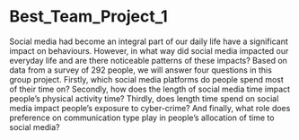 # Best_Team_Project_1
Social media had become an integral part of our daily life have a significant impact on behaviours. However, in what way did social media impacted our everyday life and are there noticeable patterns of these impacts?  Based on data from a survey of 292 people, we will answer four questions in this group project. Firstly, which social media platforms do people spend most of their time on? Secondly, how does the length of social media time impact people’s physical activity time? Thirdly, does length time spend on social media impact people’s exposure to cyber-crime? And finally, what role does preference on communication type play in people’s allocation of time to social media?
